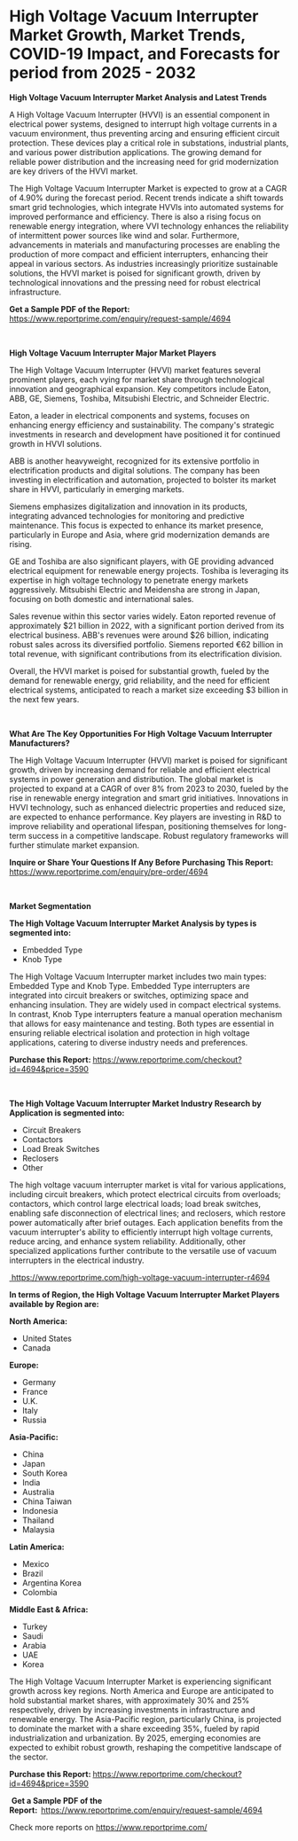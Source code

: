 <p><h1>High Voltage Vacuum Interrupter Market Growth, Market Trends, COVID-19 Impact, and Forecasts for period from 2025 - 2032</h1></p><p><strong>High Voltage Vacuum Interrupter Market Analysis and Latest Trends</strong></p>
<p><p>A High Voltage Vacuum Interrupter (HVVI) is an essential component in electrical power systems, designed to interrupt high voltage currents in a vacuum environment, thus preventing arcing and ensuring efficient circuit protection. These devices play a critical role in substations, industrial plants, and various power distribution applications. The growing demand for reliable power distribution and the increasing need for grid modernization are key drivers of the HVVI market.</p><p>The High Voltage Vacuum Interrupter Market is expected to grow at a CAGR of 4.90% during the forecast period. Recent trends indicate a shift towards smart grid technologies, which integrate HVVIs into automated systems for improved performance and efficiency. There is also a rising focus on renewable energy integration, where VVI technology enhances the reliability of intermittent power sources like wind and solar. Furthermore, advancements in materials and manufacturing processes are enabling the production of more compact and efficient interrupters, enhancing their appeal in various sectors. As industries increasingly prioritize sustainable solutions, the HVVI market is poised for significant growth, driven by technological innovations and the pressing need for robust electrical infrastructure.</p></p>
<p><strong>Get a Sample PDF of the Report:&nbsp;</strong> <a href="https://www.reportprime.com/enquiry/request-sample/4694?utm_campaign=2946&utm_medium=2&utm_source=Github&utm_content=ia&utm_term=19032025&utm_id=high-voltage-vacuum-interrupter">https://www.reportprime.com/enquiry/request-sample/4694</a></p>
<p>&nbsp;</p>
<p><strong>High Voltage Vacuum Interrupter Major Market Players</strong></p>
<p><p>The High Voltage Vacuum Interrupter (HVVI) market features several prominent players, each vying for market share through technological innovation and geographical expansion. Key competitors include Eaton, ABB, GE, Siemens, Toshiba, Mitsubishi Electric, and Schneider Electric. </p><p>Eaton, a leader in electrical components and systems, focuses on enhancing energy efficiency and sustainability. The company's strategic investments in research and development have positioned it for continued growth in HVVI solutions.</p><p>ABB is another heavyweight, recognized for its extensive portfolio in electrification products and digital solutions. The company has been investing in electrification and automation, projected to bolster its market share in HVVI, particularly in emerging markets.</p><p>Siemens emphasizes digitalization and innovation in its products, integrating advanced technologies for monitoring and predictive maintenance. This focus is expected to enhance its market presence, particularly in Europe and Asia, where grid modernization demands are rising.</p><p>GE and Toshiba are also significant players, with GE providing advanced electrical equipment for renewable energy projects. Toshiba is leveraging its expertise in high voltage technology to penetrate energy markets aggressively. Mitsubishi Electric and Meidensha are strong in Japan, focusing on both domestic and international sales.</p><p>Sales revenue within this sector varies widely. Eaton reported revenue of approximately $21 billion in 2022, with a significant portion derived from its electrical business. ABB's revenues were around $26 billion, indicating robust sales across its diversified portfolio. Siemens reported €62 billion in total revenue, with significant contributions from its electrification division.</p><p>Overall, the HVVI market is poised for substantial growth, fueled by the demand for renewable energy, grid reliability, and the need for efficient electrical systems, anticipated to reach a market size exceeding $3 billion in the next few years.</p></p>
<p>&nbsp;</p>
<p><strong>What Are The Key Opportunities For High Voltage Vacuum Interrupter Manufacturers?</strong></p>
<p><p>The High Voltage Vacuum Interrupter (HVVI) market is poised for significant growth, driven by increasing demand for reliable and efficient electrical systems in power generation and distribution. The global market is projected to expand at a CAGR of over 8% from 2023 to 2030, fueled by the rise in renewable energy integration and smart grid initiatives. Innovations in HVVI technology, such as enhanced dielectric properties and reduced size, are expected to enhance performance. Key players are investing in R&D to improve reliability and operational lifespan, positioning themselves for long-term success in a competitive landscape. Robust regulatory frameworks will further stimulate market expansion.</p></p>
<p><strong>Inquire or Share Your Questions If Any Before Purchasing This Report:</strong> <a href="https://www.reportprime.com/enquiry/pre-order/4694?utm_campaign=2946&utm_medium=2&utm_source=Github&utm_content=ia&utm_term=19032025&utm_id=high-voltage-vacuum-interrupter">https://www.reportprime.com/enquiry/pre-order/4694</a></p>
<p>&nbsp;</p>
<p><strong>Market Segmentation</strong></p>
<p><strong>The High Voltage Vacuum Interrupter Market Analysis by types is segmented into:</strong></p>
<p><ul><li>Embedded Type</li><li>Knob Type</li></ul></p>
<p><p>The High Voltage Vacuum Interrupter market includes two main types: Embedded Type and Knob Type. Embedded Type interrupters are integrated into circuit breakers or switches, optimizing space and enhancing insulation. They are widely used in compact electrical systems. In contrast, Knob Type interrupters feature a manual operation mechanism that allows for easy maintenance and testing. Both types are essential in ensuring reliable electrical isolation and protection in high voltage applications, catering to diverse industry needs and preferences.</p></p>
<p><strong>Purchase this Report:&nbsp;</strong><a href="https://www.reportprime.com/checkout?id=4694&price=3590&utm_campaign=2946&utm_medium=2&utm_source=Github&utm_content=ia&utm_term=19032025&utm_id=high-voltage-vacuum-interrupter">https://www.reportprime.com/checkout?id=4694&price=3590</a></p>
<p>&nbsp;</p>
<p><strong>The High Voltage Vacuum Interrupter Market Industry Research by Application is segmented into:</strong></p>
<p><ul><li>Circuit Breakers</li><li>Contactors</li><li>Load Break Switches</li><li>Reclosers</li><li>Other</li></ul></p>
<p><p>The high voltage vacuum interrupter market is vital for various applications, including circuit breakers, which protect electrical circuits from overloads; contactors, which control large electrical loads; load break switches, enabling safe disconnection of electrical lines; and reclosers, which restore power automatically after brief outages. Each application benefits from the vacuum interrupter's ability to efficiently interrupt high voltage currents, reduce arcing, and enhance system reliability. Additionally, other specialized applications further contribute to the versatile use of vacuum interrupters in the electrical industry.</p></p>
<p><a href="https://www.reportprime.com/high-voltage-vacuum-interrupter-r4694?utm_campaign=2946&utm_medium=2&utm_source=Github&utm_content=ia&utm_term=19032025&utm_id=high-voltage-vacuum-interrupter">&nbsp;https://www.reportprime.com/high-voltage-vacuum-interrupter-r4694</a></p>
<p><strong>In terms of Region, the High Voltage Vacuum Interrupter Market Players available by Region are:</strong></p>
<p>
    <p> <strong> North America: </strong>
        <ul>
            <li>United States</li>
            <li>Canada</li>
        </ul>
        </p> 
    <p> <strong> Europe: </strong>
        <ul>
            <li>Germany</li>
            <li>France</li>
            <li>U.K.</li>
            <li>Italy</li>
            <li>Russia</li>
        </ul>
        </p> 
    <p> <strong> Asia-Pacific: </strong>
        <ul>
            <li>China</li>
            <li>Japan</li>
            <li>South Korea</li>
            <li>India</li>
            <li>Australia</li>
            <li>China Taiwan</li>
            <li>Indonesia</li>
            <li>Thailand</li>
            <li>Malaysia</li>
        </ul>
        </p> 
    <p> <strong> Latin America: </strong>
        <ul>
            <li>Mexico</li>
            <li>Brazil</li>
            <li>Argentina Korea</li>
            <li>Colombia</li>
        </ul>
        </p> 
    <p> <strong> Middle East & Africa: </strong>
        <ul>
            <li>Turkey</li>
            <li>Saudi</li>
            <li>Arabia</li>
            <li>UAE</li>
            <li>Korea</li>
        </ul>
    </p>
    </p>
<p><p>The High Voltage Vacuum Interrupter Market is experiencing significant growth across key regions. North America and Europe are anticipated to hold substantial market shares, with approximately 30% and 25% respectively, driven by increasing investments in infrastructure and renewable energy. The Asia-Pacific region, particularly China, is projected to dominate the market with a share exceeding 35%, fueled by rapid industrialization and urbanization. By 2025, emerging economies are expected to exhibit robust growth, reshaping the competitive landscape of the sector.</p></p>
<p><strong>Purchase this Report: </strong><a href="https://www.reportprime.com/checkout?id=4694&price=3590&utm_campaign=2946&utm_medium=2&utm_source=Github&utm_content=ia&utm_term=19032025&utm_id=high-voltage-vacuum-interrupter">https://www.reportprime.com/checkout?id=4694&price=3590</a></p>
<p>&nbsp;<strong>Get a Sample PDF of the Report:&nbsp;&nbsp;</strong><a href="https://www.reportprime.com/enquiry/request-sample/4694?utm_campaign=2946&utm_medium=2&utm_source=Github&utm_content=ia&utm_term=19032025&utm_id=high-voltage-vacuum-interrupter">https://www.reportprime.com/enquiry/request-sample/4694</a></p>
<p><strong></strong></p>
<p>Check more reports on <a href="https://www.reportprime.com/?utm_campaign=2946&utm_medium=2&utm_source=Github&utm_content=ia&utm_term=19032025&utm_id=high-voltage-vacuum-interrupter">https://www.reportprime.com/</a></p>